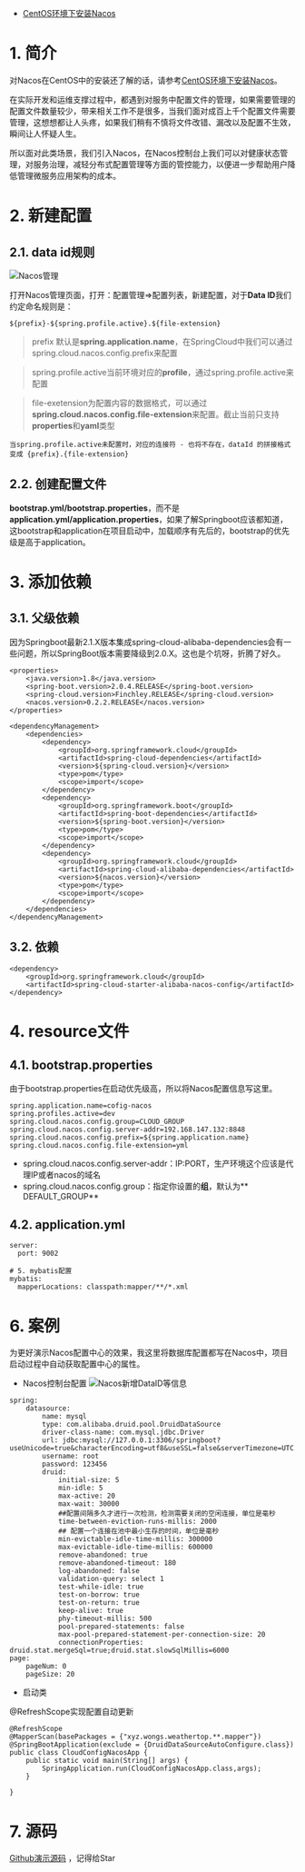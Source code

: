 
- [CentOS环境下安装Nacos](https://www.jianshu.com/p/9f695cf38cf3)

# 1. 简介

对Nacos在CentOS中的安装还了解的话，请参考[CentOS环境下安装Nacos](https://www.jianshu.com/p/9f695cf38cf3)。

在实际开发和运维支撑过程中，都遇到对服务中配置文件的管理，如果需要管理的配置文件数量较少，带来相关工作不是很多，当我们面对成百上千个配置文件需要管理，这想想都让人头疼，如果我们稍有不慎将文件改错、漏改以及配置不生效，瞬间让人怀疑人生。

所以面对此类场景，我们引入Nacos，在Nacos控制台上我们可以对健康状态管理，对服务治理，减轻分布式配置管理等方面的管控能力，以便进一步帮助用户降低管理微服务应用架构的成本。

# 2. 新建配置

## 2.1. data id规则
![Nacos管理](https://i.loli.net/2019/12/14/auWXfY2oLKvB47U.png)

打开Nacos管理页面，打开：配置管理=>配置列表，新建配置，对于**Data ID**我们约定命名规则是：

    ${prefix}-${spring.profile.active}.${file-extension}

> prefix 默认是**spring.application.name**，在SpringCloud中我们可以通过spring.cloud.nacos.config.prefix来配置

> spring.profile.active当前环境对应的**profile**，通过spring.profile.active来配置

> file-exetension为配置内容的数据格式，可以通过**spring.cloud.nacos.config.file-extension**来配置。截止当前只支持**properties**和**yaml**类型

    当spring.profile.active未配置时，对应的连接符 - 也将不存在，dataId 的拼接格式变成 {prefix}.{file-extension}
    
## 2.2. 创建配置文件

**bootstrap.yml/bootstrap.properties**，而不是**application.yml/application.properties**，如果了解Springboot应该都知道，这bootstrap和application在项目启动中，加载顺序有先后的，bootstrap的优先级是高于application。

# 3. 添加依赖

## 3.1. 父级依赖

因为Springboot最新2.1.X版本集成spring-cloud-alibaba-dependencies会有一些问题，所以SpringBoot版本需要降级到2.0.X。这也是个坑呀，折腾了好久。

~~~
<properties>
    <java.version>1.8</java.version>
    <spring-boot.version>2.0.4.RELEASE</spring-boot.version>
    <spring-cloud.version>Finchley.RELEASE</spring-cloud.version>
    <nacos.version>0.2.2.RELEASE</nacos.version>
</properties>

<dependencyManagement>
    <dependencies>
        <dependency>
            <groupId>org.springframework.cloud</groupId>
            <artifactId>spring-cloud-dependencies</artifactId>
            <version>${spring-cloud.version}</version>
            <type>pom</type>
            <scope>import</scope>
        </dependency>
        <dependency>
            <groupId>org.springframework.boot</groupId>
            <artifactId>spring-boot-dependencies</artifactId>
            <version>${spring-boot.version}</version>
            <type>pom</type>
            <scope>import</scope>
        </dependency>
        <dependency>
            <groupId>org.springframework.cloud</groupId>
            <artifactId>spring-cloud-alibaba-dependencies</artifactId>
            <version>${nacos.version}</version>
            <type>pom</type>
            <scope>import</scope>
        </dependency>
    </dependencies>
</dependencyManagement>
~~~

## 3.2. 依赖

~~~
<dependency>
    <groupId>org.springframework.cloud</groupId>
    <artifactId>spring-cloud-starter-alibaba-nacos-config</artifactId>
</dependency>
~~~

# 4. resource文件

## 4.1. bootstrap.properties

由于bootstrap.properties在启动优先级高，所以将Nacos配置信息写这里。

~~~
spring.application.name=cofig-nacos
spring.profiles.active=dev
spring.cloud.nacos.config.group=CLOUD_GROUP
spring.cloud.nacos.config.server-addr=192.168.147.132:8848
spring.cloud.nacos.config.prefix=${spring.application.name}
spring.cloud.nacos.config.file-extension=yml
~~~

- spring.cloud.nacos.config.server-addr：IP:PORT，生产环境这个应该是代理IP或者nacos的域名
- spring.cloud.nacos.config.group：指定你设置的**组**，默认为**	
DEFAULT_GROUP**

## 4.2. application.yml

~~~
server:
  port: 9002

# 5. mybatis配置
mybatis:
  mapperLocations: classpath:mapper/**/*.xml
~~~

# 6. 案例

为更好演示Nacos配置中心的效果，我这里将数据库配置都写在Nacos中，项目启动过程中自动获取配置中心的属性。

- Nacos控制台配置
![Nacos新增DataID等信息](https://i.loli.net/2019/12/15/ZIN6yBTnKQLfoDs.png)

~~~
spring: 
    datasource: 
        name: mysql
        type: com.alibaba.druid.pool.DruidDataSource
        driver-class-name: com.mysql.jdbc.Driver
        url: jdbc:mysql://127.0.0.1:3306/springboot?useUnicode=true&characterEncoding=utf8&useSSL=false&serverTimezone=UTC
        username: root
        password: 123456
        druid:
            initial-size: 5
            min-idle: 5
            max-active: 20
            max-wait: 30000
            ##配置间隔多久才进行一次检测，检测需要关闭的空闲连接，单位是毫秒
            time-between-eviction-runs-millis: 2000
            ## 配置一个连接在池中最小生存的时间，单位是毫秒
            min-evictable-idle-time-millis: 300000
            max-evictable-idle-time-millis: 600000
            remove-abandoned: true
            remove-abandoned-timeout: 180
            log-abandoned: false
            validation-query: select 1
            test-while-idle: true
            test-on-borrow: true
            test-on-return: true
            keep-alive: true
            phy-timeout-millis: 500
            pool-prepared-statements: false
            max-pool-prepared-statement-per-connection-size: 20
            connectionProperties: druid.stat.mergeSql=true;druid.stat.slowSqlMillis=6000
page:
    pageNum: 0
    pageSize: 20
~~~

- 启动类

@RefreshScope实现配置自动更新

~~~
@RefreshScope
@MapperScan(basePackages = {"xyz.wongs.weathertop.**.mapper"})
@SpringBootApplication(exclude = {DruidDataSourceAutoConfigure.class})
public class CloudConfigNacosApp {
    public static void main(String[] args) {
        SpringApplication.run(CloudConfigNacosApp.class,args);
    }

}
~~~

# 7. 源码

[Github演示源码](https://github.com/king-angmar/weathertop/tree/master/akkad-cloud/cloud-config-nacos) ，记得给Star
